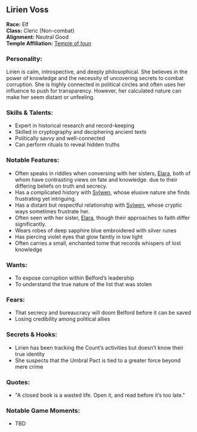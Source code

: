 ## Lirien Voss

**Race:** Elf  
**Class:** Cleric (Non-combat)  
**Alignment:** Neutral Good  
**Temple Affiliation:** [Temple of Ioun](../temples/TempleOfIoun.md)  

### **Personality:**  
Lirien is calm, introspective, and deeply philosophical. She believes in the power of knowledge and the necessity of uncovering secrets to combat corruption. She is highly connected in political circles and often uses her influence to push for transparency. However, her calculated nature can make her seem distant or unfeeling. 

### **Skills & Talents:**  
- Expert in historical research and record-keeping  
- Skilled in cryptography and deciphering ancient texts  
- Politically savvy and well-connected  
- Can perform rituals to reveal hidden truths  

### **Notable Features:**
- Often speaks in riddles when conversing with her sisters, [Elara](./ElaraVoss.md), both of whom have contrasting views on fate and knowledge.
 due to their differing beliefs on truth and secrecy.
- Has a complicated history with [Sylwen](./SylwenFaelar.md), whose elusive nature she finds frustrating yet intriguing.
- Has a distant but respectful relationship with [Sylwen](./SylwenFaelar.md), whose cryptic ways sometimes frustrate her.
- Often seen with her sister, [Elara](./ElaraVoss.md), though their approaches to faith differ significantly.  
- Wears robes of deep sapphire blue embroidered with silver runes  
- Has piercing violet eyes that glow faintly in low light  
- Often carries a small, enchanted tome that records whispers of lost knowledge  

### **Wants:**  
- To expose corruption within Belford’s leadership  
- To understand the true nature of the list that was stolen  

### **Fears:**  
- That secrecy and bureaucracy will doom Belford before it can be saved  
- Losing credibility among political allies  

### **Secrets & Hooks:**  
- Lirien has been tracking the Count’s activities but doesn’t know their true identity  
- She suspects that the Umbral Pact is tied to a greater force beyond mere crime  

### **Quotes:**  
- "A closed book is a wasted life. Open it, and read before it’s too late."

### **Notable Game Moments:**  
- TBD  
